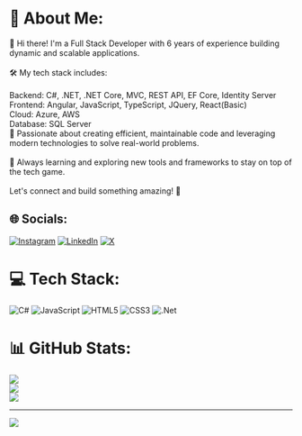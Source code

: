 # 💫 About Me:
👋 Hi there! I'm a Full Stack Developer with 6 years of experience building dynamic and scalable applications.<br><br>🛠️ My tech stack includes:<br><br>Backend: C#, .NET, .NET Core, MVC, REST API, EF Core, Identity Server<br>Frontend: Angular, JavaScript, TypeScript, JQuery, React(Basic)<br>Cloud: Azure, AWS<br>Database: SQL Server<br>🔧 Passionate about creating efficient, maintainable code and leveraging modern technologies to solve real-world problems.<br><br>🌱 Always learning and exploring new tools and frameworks to stay on top of the tech game.<br><br>Let's connect and build something amazing! 🚀


## 🌐 Socials:
[![Instagram](https://img.shields.io/badge/Instagram-%23E4405F.svg?logo=Instagram&logoColor=white)](https://instagram.com/msantosh_singh) [![LinkedIn](https://img.shields.io/badge/LinkedIn-%230077B5.svg?logo=linkedin&logoColor=white)](https://linkedin.com/in/santoshsingh94) [![X](https://img.shields.io/badge/X-black.svg?logo=X&logoColor=white)](https://x.com/msantosh_singh) 

# 💻 Tech Stack:
![C#](https://img.shields.io/badge/c%23-%23239120.svg?style=for-the-badge&logo=csharp&logoColor=white) ![JavaScript](https://img.shields.io/badge/javascript-%23323330.svg?style=for-the-badge&logo=javascript&logoColor=%23F7DF1E) ![HTML5](https://img.shields.io/badge/html5-%23E34F26.svg?style=for-the-badge&logo=html5&logoColor=white) ![CSS3](https://img.shields.io/badge/css3-%231572B6.svg?style=for-the-badge&logo=css3&logoColor=white) ![.Net](https://img.shields.io/badge/.NET-5C2D91?style=for-the-badge&logo=.net&logoColor=white)
# 📊 GitHub Stats:
![](https://github-readme-stats.vercel.app/api?username=santoshsingh94&theme=dark&hide_border=false&include_all_commits=false&count_private=false)<br/>
![](https://github-readme-streak-stats.herokuapp.com/?user=santoshsingh94&theme=dark&hide_border=false)<br/>
![](https://github-readme-stats.vercel.app/api/top-langs/?username=santoshsingh94&theme=dark&hide_border=false&include_all_commits=false&count_private=false&layout=compact)

---
[![](https://visitcount.itsvg.in/api?id=santoshsingh94&icon=0&color=0)](https://visitcount.itsvg.in)

<!-- Proudly created with GPRM ( https://gprm.itsvg.in ) -->
